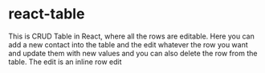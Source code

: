 # react-table
 This is CRUD Table in React, where all the rows are editable. Here you can add a new contact into the table and the edit whatever the row you want and update them with new values and you can also delete the row from the table. The edit is an inline row edit
